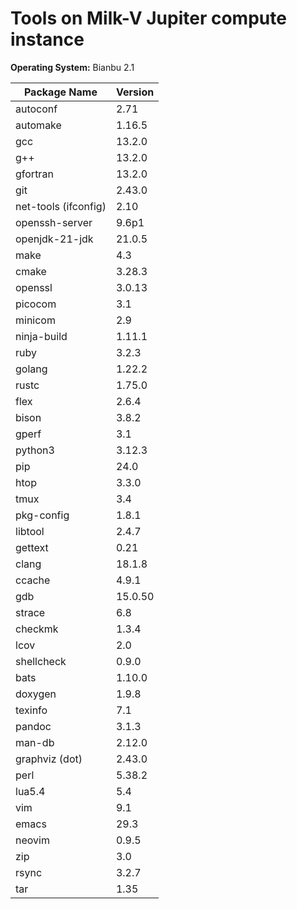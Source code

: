 # Tools on Milk-V Jupiter compute instance

**Operating System:** Bianbu 2.1

| Package Name              | Version  |
|---------------------------|----------|
| autoconf                  | 2.71     |
| automake                  | 1.16.5   |
| gcc                       | 13.2.0   |
| g++                       | 13.2.0   |
| gfortran                  | 13.2.0   |
| git                       | 2.43.0   |
| net-tools (ifconfig)      | 2.10     |
| openssh-server            | 9.6p1    |
| openjdk-21-jdk            | 21.0.5   |
| make                      | 4.3      |
| cmake                     | 3.28.3   |
| openssl                   | 3.0.13   |
| picocom                   | 3.1      |
| minicom                   | 2.9      |
| ninja-build               | 1.11.1   |
| ruby                      | 3.2.3    |
| golang                    | 1.22.2   |
| rustc                     | 1.75.0   |
| flex                      | 2.6.4    |
| bison                     | 3.8.2    |
| gperf                     | 3.1      |
| python3                   | 3.12.3   |
| pip                       | 24.0     |
| htop                      | 3.3.0    |
| tmux                      | 3.4      |
| pkg-config                | 1.8.1    |
| libtool                   | 2.4.7    |
| gettext                   | 0.21     |
| clang                     | 18.1.8   |
| ccache                    | 4.9.1    |
| gdb                       | 15.0.50  |
| strace                    | 6.8      |
| checkmk                   | 1.3.4    |
| lcov                      | 2.0      |
| shellcheck                | 0.9.0    |
| bats                      | 1.10.0   |
| doxygen                   | 1.9.8    |
| texinfo                   | 7.1      |
| pandoc                    | 3.1.3    |
| man-db                    | 2.12.0   |
| graphviz (dot)            | 2.43.0   |
| perl                      | 5.38.2   |
| lua5.4                    | 5.4      |
| vim                       | 9.1      |
| emacs                     | 29.3     |
| neovim                    | 0.9.5    |
| zip                       | 3.0      |
| rsync                     | 3.2.7    |
| tar                       | 1.35     |


